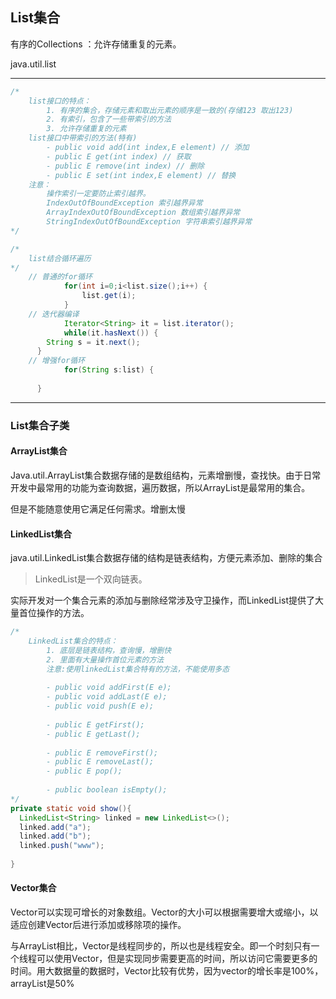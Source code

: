 ## List集合

有序的Collections ：允许存储重复的元素。

java.util.list

---

```java
/*
	list接口的特点：
		1. 有序的集合，存储元素和取出元素的顺序是一致的(存储123 取出123)
		2. 有索引，包含了一些带索引的方法
		3. 允许存储重复的元素
	list接口中带索引的方法(特有)
		- public void add(int index,E element) // 添加
		- public E get(int index) // 获取
		- public E remove(int index) // 删除
		- public E set(int index,E element) // 替换
	注意：
		操作索引一定要防止索引越界。
		IndexOutOfBoundException 索引越界异常
		ArrayIndexOutOfBoundException 数组索引越界异常
		StringIndexOutOfBoundException 字符串索引越界异常
*/

/*
	list结合循环遍历
*/
	// 普通的for循环
			for(int i=0;i<list.size();i++) {
				list.get(i);
			}
	// 迭代器编译
			Iterator<String> it = list.iterator();
			while(it.hasNext()) {
        String s = it.next();
      }
	// 增强for循环
			for(String s:list) {
        
      }

```

---

### List集合子类

#### ArrayList集合

Java.util.ArrayList集合数据存储的是数组结构，元素增删慢，查找快。由于日常开发中最常用的功能为查询数据，遍历数据，所以ArrayList是最常用的集合。

但是不能随意使用它满足任何需求。增删太慢

#### LinkedList集合

java.util.LinkedList集合数据存储的结构是链表结构，方便元素添加、删除的集合

> LinkedList是一个双向链表。

实际开发对一个集合元素的添加与删除经常涉及守卫操作，而LinkedList提供了大量首位操作的方法。

```java
/*
	LinkedList集合的特点：
		1. 底层是链表结构，查询慢，增删快
		2. 里面有大量操作首位元素的方法
		注意:使用linkedList集合特有的方法，不能使用多态
		
		- public void addFirst(E e);
		- public void addLast(E e);
		- public void push(E e);
		
		- public E getFirst();
		- public E getLast();
		
		- public E removeFirst();
		- public E removeLast();
		- public E pop();
		
		- public boolean isEmpty();
*/
private static void show(){
  LinkedList<String> linked = new LinkedList<>();
  linked.add("a");
  linked.add("b");
  linked.push("www");
  
}
```

#### Vector集合

Vector可以实现可增长的对象数组。Vector的大小可以根据需要增大或缩小，以适应创建Vector后进行添加或移除项的操作。

与ArrayList相比，Vector是线程同步的，所以也是线程安全。即一个时刻只有一个线程可以使用Vector，但是实现同步需要更高的时间，所以访问它需要更多的时间。用大数据量的数据时，Vector比较有优势，因为vector的增长率是100%，arrayList是50%



